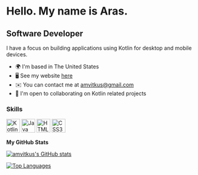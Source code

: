 Hello. My name is Aras.
============================

Software Developer
------------------

I have a focus on building applications using Kotlin for desktop and mobile devices.

*   🌍  I'm based in The United States
*   🖥️  See my website [here](https://arasvitkus.com)
*   ✉️  You can contact me at [amvitkus@gmail.com](mailto:amvitkus@gmail.com)
*   🤝  I'm open to collaborating on Kotlin related projects

### Skills
<p align="left">
                                <a href="https://kotlinlang.org/" target="_blank" rel="noreferrer"><img src="https://raw.githubusercontent.com/danielcranney/readme-generator/main/public/icons/skills/kotlin-colored.svg" width="36" height="36" alt="Kotlin" /></a>
                                <a href="https://www.oracle.com/java/" target="_blank" rel="noreferrer"><img src="https://raw.githubusercontent.com/danielcranney/readme-generator/main/public/icons/skills/java-colored.svg" width="36" height="36" alt="Java" /></a>
                                <a href="https://developer.mozilla.org/en-US/docs/Glossary/HTML5" target="_blank" rel="noreferrer"><img src="https://raw.githubusercontent.com/danielcranney/readme-generator/main/public/icons/skills/html5-colored.svg" width="36" height="36" alt="HTML5" /></a>
                                <a href="https://www.w3.org/TR/CSS/#css" target="_blank" rel="noreferrer"><img src="https://raw.githubusercontent.com/danielcranney/readme-generator/main/public/icons/skills/css3-colored.svg" width="36" height="36" alt="CSS3" /></a>
                    </p>
                    


<b>My GitHub Stats</b>

<a href="http://www.github.com/amvitkus"><img src="https://github-readme-stats.vercel.app/api?username=amvitkus&show_icons=true&hide=stars,&count_private=true&title_color=0891b2&text_color=ffffff&icon_color=0891b2&bg_color=1c1917&hide_border=true&show_icons=true" alt="amvitkus's GitHub stats" /></a>

<a href="https://github.com/amvitkus" align="left"><img src="https://github-readme-stats.vercel.app/api/top-langs/?username=amvitkus&langs_count=10&title_color=0891b2&text_color=ffffff&icon_color=0891b2&bg_color=1c1917&hide_border=true&locale=en&custom_title=Top%20%Languages" alt="Top Languages" /></a>
